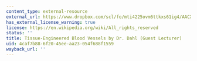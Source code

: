 ```yaml
---
content_type: external-resource
external_url: https://www.dropbox.com/scl/fo/mti4225ovm6ttkxs61ig4/AACXGYL_Y3ABMoZRV6SNaPE/Lecture%20Recordings?dl=0&preview=25-4-15+2.782%2C+HST.524+Tissue+Engineered+Blood+Vessels+%28Dahl%29+Zoom.mp4&rlkey=lk9sc8zmko2ozm8m59o8qza0y&subfolder_nav_tracking=1
has_external_license_warning: true
license: https://en.wikipedia.org/wiki/All_rights_reserved
status: ''
title: Tissue-Engineered Blood Vessels by Dr. Dahl (Guest Lecturer)
uid: 4caf7b88-6f20-45ee-aa23-054f688f1559
wayback_url: ''
---
```

